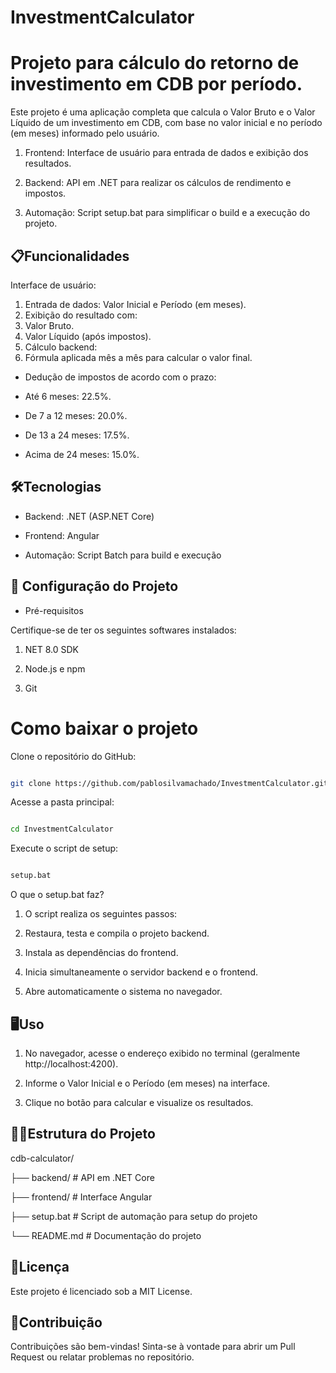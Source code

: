 # InvestmentCalculator

# Projeto para cálculo do retorno de investimento em CDB por período.

Este projeto é uma aplicação completa que calcula o Valor Bruto e o Valor Líquido de um investimento em CDB, com base no valor inicial e no período (em meses) informado pelo usuário.

1. Frontend: Interface de usuário para entrada de dados e exibição dos resultados.

2. Backend: API em .NET para realizar os cálculos de rendimento e impostos.

3. Automação: Script setup.bat para simplificar o build e a execução do projeto.


## 📋Funcionalidades

Interface de usuário:

1.  Entrada de dados: Valor Inicial e Período (em meses).
2.  Exibição do resultado com:
3.  Valor Bruto.
4.  Valor Líquido (após impostos).
5.  Cálculo backend:
6.  Fórmula aplicada mês a mês para calcular o valor final.

- Dedução de impostos de acordo com o prazo:

- Até 6 meses: 22.5%.

- De 7 a 12 meses: 20.0%.

- De 13 a 24 meses: 17.5%.

- Acima de 24 meses: 15.0%.


##  🛠️Tecnologias

- Backend: .NET (ASP.NET Core)

- Frontend: Angular

- Automação: Script Batch para build e execução

## 🚀 Configuração do Projeto

- Pré-requisitos

Certifique-se de ter os seguintes softwares instalados:

1. NET 8.0 SDK

2. Node.js e npm
   
3. Git
   

# Como baixar o projeto
  

Clone o repositório do GitHub:

```bash

git clone https://github.com/pablosilvamachado/InvestmentCalculator.git

```

Acesse a pasta principal:

```bash

cd InvestmentCalculator

```

Execute o script de setup:

```bash

setup.bat

```

 O que o setup.bat faz?

1. O script realiza os seguintes passos:

2. Restaura, testa e compila o projeto backend.

3. Instala as dependências do frontend.

4. Inicia simultaneamente o servidor backend e o frontend.

5. Abre automaticamente o sistema no navegador.

## 🖥️Uso

1. No navegador, acesse o endereço exibido no terminal (geralmente http://localhost:4200).

2. Informe o Valor Inicial e o Período (em meses) na interface.  

3. Clique no botão para calcular e visualize os resultados.


## 🧑‍💻Estrutura do Projeto

cdb-calculator/

 ├── backend/       # API em .NET Core

 ├── frontend/      # Interface Angular

 ├── setup.bat      # Script de automação para setup do projeto

 └── README.md      # Documentação do projeto
 
##  📄Licença

Este projeto é licenciado sob a MIT License.

##  🙌Contribuição

Contribuições são bem-vindas! Sinta-se à vontade para abrir um Pull Request ou relatar problemas no repositório.
